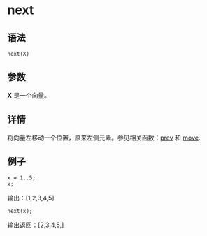 # next

## 语法

`next(X)`

## 参数

**X** 是一个向量。

## 详情

将向量左移动一个位置，原来左侧元素。参见相关函数：[prev](../p/prev.html) 和
[move](../m/move.html).

## 例子

```
x = 1..5;
x;
```

输出：[1,2,3,4,5]

```
next(x);
```

输出返回：[2,3,4,5,]

